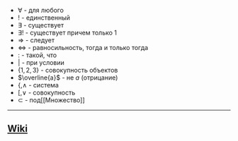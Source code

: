 - $\forall$ - для любого
- $!$ - единственный
- $\exists$ - существует
- $\exists!$ - существует причем только 1
- $\Rightarrow$ - следует
- $\Leftrightarrow$ - равносильность, тогда и только тогда
- $:$ - такой, что
- $\vert$ - при условии
- $\{1, 2, 3\}$ - совокупность объектов
- $\overline{a}$ - не $a$ (отрицание)
- $\{, \wedge$ - система
- $[, \vee$ - совокупность
- $\subset$ - под[[Множество]]
---
## [Wiki](https://ru.wikipedia.org/wiki/Таблица_математических_символов)